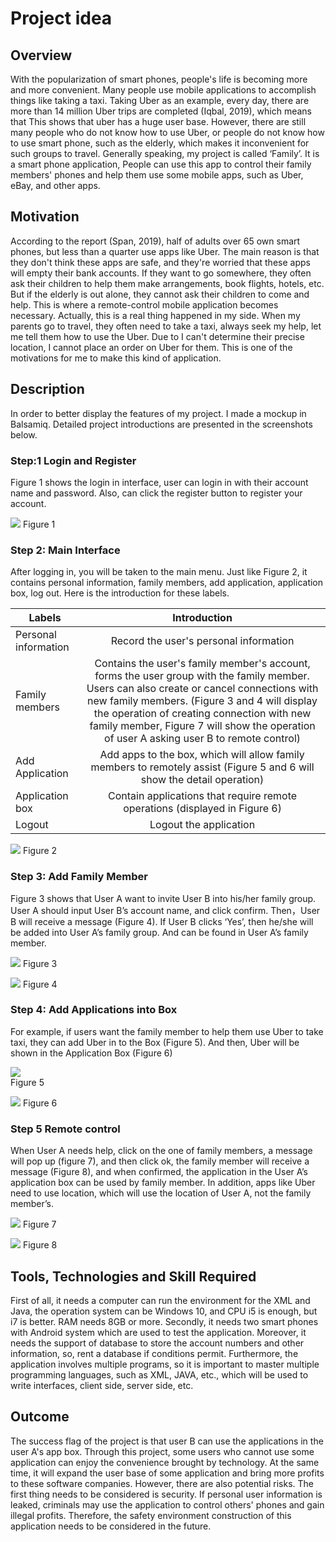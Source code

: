 # Project idea

## Overview
With the popularization of smart phones, people's life is becoming more and more convenient. Many people use mobile applications to accomplish things like taking a taxi. Taking Uber as an example, every day, there are more than 14 million Uber trips are completed (Iqbal, 2019), which means that This shows that uber has a huge user base. However, there are still many people who do not know how to use Uber, or people do not know how to use smart phone, such as the elderly, which makes it inconvenient for such groups to travel. Generally speaking, my project is called ‘Family’. It is a smart phone application, People can use this app to control their family members' phones and help them use some mobile apps, such as Uber, eBay, and other apps.

## Motivation
According to the report (Span, 2019), half of adults over 65 own smart phones, but less than a quarter use apps like Uber. The main reason is that they don't think these apps are safe, and they're worried that these apps will empty their bank accounts. If they want to go somewhere, they often ask their children to help them make arrangements, book flights, hotels, etc. But if the elderly is out alone, they cannot ask their children to come and help. This is where a remote-control mobile application becomes necessary. Actually, this is a real thing happened in my side. When my parents go to travel, they often need to take a taxi, always seek my help, let me tell them how to use the Uber. Due to I can't determine their precise location, I cannot place an order on Uber for them. This is one of the motivations for me to make this kind of application.
## Description
In order to better display the features of my project. I made a mockup in Balsamiq. Detailed project introductions are presented in the screenshots below.

### Step:1 Login and Register
Figure 1 shows the login in interface, user can login in with their account name and password. Also, can click the register button to register your account.
 
![](https://github.com/694035968/Assignment-1/blob/pictures/Figure%201.png)
Figure 1
### Step 2: Main Interface
After logging in, you will be taken to the main menu. Just like Figure 2, it contains personal information, family members, add application, application box, log out. Here is the introduction for these labels.

| Labels | Introduction |
| - | :-: |
| Personal information | Record the user's personal information |
| Family members | Contains the user's family member's account, forms the user group with the family member. Users can also create or cancel connections with new family members. (Figure 3 and 4 will display the operation of creating connection with new family member, Figure 7 will show the operation of user A asking user B to remote control) |
| Add Application | Add apps to the box, which will allow family members to remotely assist (Figure 5 and 6 will show the detail operation) |
| Application box | Contain applications that require remote operations (displayed in Figure 6) |
| Logout | Logout the application |

![](https://github.com/694035968/Assignment-1/blob/pictures/Figure%202.png)
Figure 2
### Step 3:  Add Family Member
Figure 3 shows that User A want to invite User B into his/her family group. User A should input User B’s account name, and click confirm. Then，User B will receive a message (Figure 4). If User B clicks ‘Yes’, then he/she will be added into User A’s family group. And can be found in User A’s family member.
      
![](https://github.com/694035968/Assignment-1/blob/pictures/Figure%203.png)
Figure 3

![](https://github.com/694035968/Assignment-1/blob/pictures/Figure%204.png)
Figure 4

### Step 4: Add Applications into Box
For example, if users want the family member to help them use Uber to take taxi, they can add Uber in to the Box (Figure 5). And then, Uber will be shown in the Application Box (Figure 6) 

![](https://github.com/694035968/Assignment-1/blob/pictures/Figure%205.png)   
Figure 5         

![](https://github.com/694035968/Assignment-1/blob/pictures/Figure%206.png)
Figure 6

### Step 5 Remote control
When User A needs help, click on the one of family members, a message will pop up (figure 7), and then click ok, the family member will receive a message (Figure 8), and when confirmed, the application in the User A’s application box can be used by family member. In addition, apps like Uber need to use location, which will use the location of User A, not the family member’s.

![](https://github.com/694035968/Assignment-1/blob/pictures/Figure%207.png) 
Figure 7    

![](https://github.com/694035968/Assignment-1/blob/pictures/Figure%208.png)
Figure 8

## Tools, Technologies and Skill Required
First of all, it needs a computer can run the environment for the XML and Java, the operation system can be Windows 10, and CPU i5 is enough, but i7 is better. RAM needs 8GB or more. Secondly, it needs two smart phones with Android system which are used to test the application. Moreover, it needs the support of database to store the account numbers and other information, so, rent a database if conditions permit. Furthermore, the application involves multiple programs, so it is important to master multiple programming languages, such as XML, JAVA, etc., which will be used to write interfaces, client side, server side, etc.

## Outcome
The success flag of the project is that user B can use the applications in the user A's app box. Through this project, some users who cannot use some application can enjoy the convenience brought by technology. At the same time, it will expand the user base of some application and bring more profits to these software companies. However, there are also potential risks. The first thing needs to be considered is security. If personal user information is leaked, criminals may use the application to control others' phones and gain illegal profits. Therefore, the safety environment construction of this application needs to be considered in the future.
